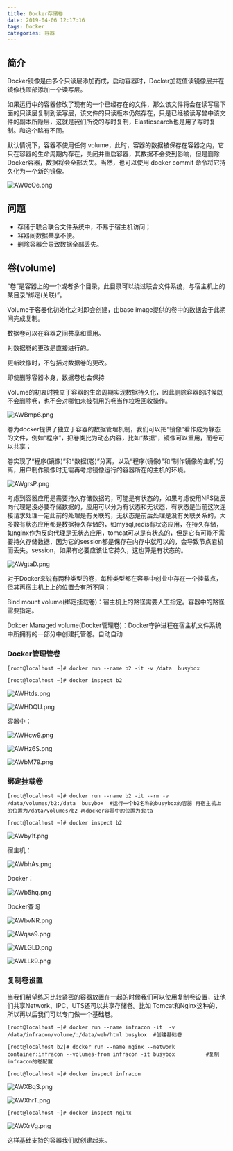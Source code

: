 ```yaml
---
title: Docker存储卷
date: 2019-04-06 12:17:16
tags: Docker
categories: 容器
---
```


## 简介

Docker镜像是由多个只读层添加而成，启动容器时，Docker加载值读镜像层并在镜像栈顶部添加一个读写层。

如果运行中的容器修改了现有的一个已经存在的文件，那么该文件将会在读写层下面的只读层复制到读写层，该文件的只读版本仍然存在，只是已经被读写曾中该文件的副本所隐层，这就是我们所说的写时复制，Elasticsearch也是用了写时复制。和这个略有不同。

默认情况下，容器不使用任何 volume，此时，容器的数据被保存在容器之内，它只在容器的生命周期内存在，关闭并重启容器，其数据不会受到影响，但是删除Docker容器，数据将会全部丢失。当然，也可以使用 docker commit 命令将它持久化为一个新的镜像。

![AW0cOe.png](https://s2.ax1x.com/2019/04/06/AW0cOe.png)

## 问题

- 存储于联合联合文件系统中，不易于宿主机访问；
- 容器间数据共享不便。
- 删除容器会导致数据全部丢失。

## 卷(volume)

“卷”是容器上的一个或者多个目录，此目录可以绕过联合文件系统，与宿主机上的某目录“绑定(关联)”。

Volume于容器化初始化之时即会创建，由base image提供的卷中的数据会于此期间完成复制。

数据卷可以在容器之间共享和重用。

对数据卷的更改是直接进行的。

更新映像时，不包括对数据卷的更改。

即使删除容器本身，数据卷也会保持

Volume的初衷时独立于容器的生命周期实现数据持久化，因此删除容器的时候既不会删除卷，也不会对哪怕未被引用的卷当作垃圾回收操作。

![AWBmp6.png](https://s2.ax1x.com/2019/04/06/AWBmp6.png)

卷为docker提供了独立于容器的数据管理机制，我们可以把“镜像”看作成为静态的文件，例如“程序”，把卷类比为动态内容，比如“数据”，镜像可以重用，而卷可以共享；

卷实现了“程序(镜像)”和“数据(卷)”分离，以及“程序(镜像)”和“制作镜像的主机”分离，用户制作镜像时无需再考虑镜像运行的容器所在的主机的环境。

![AWgrsP.png](https://s2.ax1x.com/2019/04/06/AWgrsP.png)

考虑到容器应用是需要持久存储数据的，可能是有状态的，如果考虑使用NFS做反向代理是没必要存储数据的，应用可以分为有状态和无状态，有状态是当前这次连接请求处理一定此前的处理是有关联的，无状态是前后处理是没有关联关系的，大多数有状态应用都是数据持久存储的，如mysql,redis有状态应用，在持久存储，如nginx作为反向代理是无状态应用，tomcat可以是有状态的，但是它有可能不需要持久存储数据，因为它的session都是保存在内存中就可以的，会导致节点宕机而丢失。session，如果有必要应该让它持久，这也算是有状态的。

![AWgtaD.png](https://s2.ax1x.com/2019/04/06/AWgtaD.png)

对于Docker来说有两种类型的卷，每种类型都在容器中创业中存在一个挂载点，但其再宿主机上上的位置会有所不同：

Bind mount volume(绑定挂载卷)：宿主机上的路径需要人工指定。容器中的路径需要指定。

Dokcer Managed volume(Docker管理卷)：Docker守护进程在宿主机文件系统中所拥有的一部分中创建托管卷。自动自动

### Docker管理管卷

```shell
[root@localhost ~]# docker run --name b2 -it -v /data  busybox
```

```shell
[root@localhost ~]# docker inspect b2
```

![AWHtds.png](https://s2.ax1x.com/2019/04/06/AWHtds.png)

![AWHDQU.png](https://s2.ax1x.com/2019/04/06/AWHDQU.png)

容器中：

![AWHcw9.png](https://s2.ax1x.com/2019/04/06/AWHcw9.png)

![AWHz6S.png](https://s2.ax1x.com/2019/04/06/AWHz6S.png)

![AWbM79.png](https://s2.ax1x.com/2019/04/06/AWbM79.png)

### 绑定挂载卷

```shell
[root@localhost ~]# docker run --name b2 -it --rm -v /data/volumes/b2:/data  busybox  #运行一个b2名称的busybox的容器 再宿主机上的位置为/data/volumes/b2 再docker容器中的位置为data 
```

```shell
[root@localhost ~]# docker inspect b2
```

![AWby1f.png](https://s2.ax1x.com/2019/04/06/AWby1f.png)

宿主机：

![AWbhAs.png](https://s2.ax1x.com/2019/04/06/AWbhAs.png)

Docker：

![AWb5hq.png](https://s2.ax1x.com/2019/04/06/AWb5hq.png)

Docker查询

![AWbvNR.png](https://s2.ax1x.com/2019/04/06/AWbvNR.png)

![AWqsa9.png](https://s2.ax1x.com/2019/04/06/AWqsa9.png)

![AWLGLD.png](https://s2.ax1x.com/2019/04/06/AWLGLD.png)

![AWLLk9.png](https://s2.ax1x.com/2019/04/06/AWLLk9.png)

### 复制卷设置

当我们希望练习比较紧密的容器放置在一起的时候我们可以使用复制卷设置，让他们共享Network、IPC、UTS还可以共享存储卷。比如 Tomcat和Nginx这种的，所以再以后我们可以专门做一个基础卷。

```shell
[root@localhost ~]# docker run --name infracon -it  -v /data/infracon/volume/:/data/web/html busybox  #创建基础卷
```

```shell
[root@localhost b2]# docker run --name nginx --network container:infracon --volumes-from infracon -it busybox          #复制infracon的卷配置
```

```shell
[root@localhost ~]# docker inspect infracon
```

![AWXBqS.png](https://s2.ax1x.com/2019/04/06/AWXBqS.png)

![AWXhrT.png](https://s2.ax1x.com/2019/04/06/AWXhrT.png)

```shell
[root@localhost ~]# docker inspect nginx
```



![AWXrVg.png](https://s2.ax1x.com/2019/04/06/AWXrVg.png)

这样基础支持的容器我们就创建起来。









































